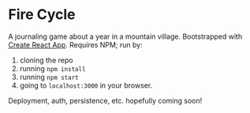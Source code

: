 # Fire Cycle

A journaling game about a year in a mountain village. Bootstrapped with [Create React App](https://github.com/facebook/create-react-app). Requires NPM; run by:
1. cloning the repo
2. running `npm install`
3. running `npm start`
4. going to `localhost:3000` in your browser.

Deployment, auth, persistence, etc. hopefully coming soon!
